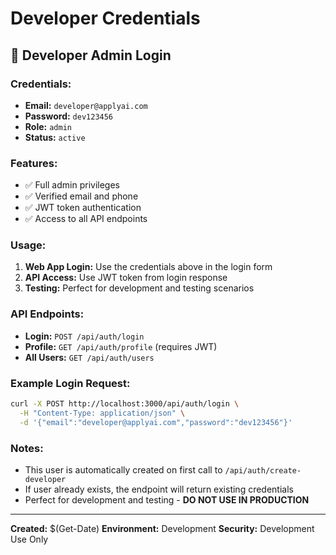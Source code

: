 # Developer Credentials

## 🔑 Developer Admin Login

### Credentials:
- **Email:** `developer@applyai.com`
- **Password:** `dev123456`
- **Role:** `admin`
- **Status:** `active`

### Features:
- ✅ Full admin privileges
- ✅ Verified email and phone
- ✅ JWT token authentication
- ✅ Access to all API endpoints

### Usage:
1. **Web App Login:** Use the credentials above in the login form
2. **API Access:** Use JWT token from login response
3. **Testing:** Perfect for development and testing scenarios

### API Endpoints:
- **Login:** `POST /api/auth/login`
- **Profile:** `GET /api/auth/profile` (requires JWT)
- **All Users:** `GET /api/auth/users`

### Example Login Request:
```bash
curl -X POST http://localhost:3000/api/auth/login \
  -H "Content-Type: application/json" \
  -d '{"email":"developer@applyai.com","password":"dev123456"}'
```

### Notes:
- This user is automatically created on first call to `/api/auth/create-developer`
- If user already exists, the endpoint will return existing credentials
- Perfect for development and testing - **DO NOT USE IN PRODUCTION**

---
**Created:** $(Get-Date)
**Environment:** Development
**Security:** Development Use Only
